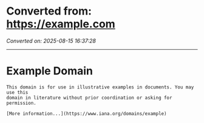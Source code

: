 # Converted from: https://example.com

*Converted on: 2025-08-15 16:37:28*

---

# Example Domain
    This domain is for use in illustrative examples in documents. You may use this
    domain in literature without prior coordination or asking for permission.

    [More information...](https://www.iana.org/domains/example)